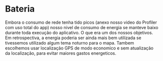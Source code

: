 # Bateria  
Embora o consumo de rede tenha tido picos (anexo nosso video do Profiler com uso total do app) nosso nivel de consumo de energia se manteve baixo durante toda execução do aplicativo.
O que era um dos nossos objetivos. Em retrospectiva, a energia poderia ser ainda mais bem utilizada se tivessemos utilizado algum tema noturno para o mapa.
Tambem escolhemos usar localização GPS de modo economico e sem atualização da localização, para evitar maiores gastos energeticos. 